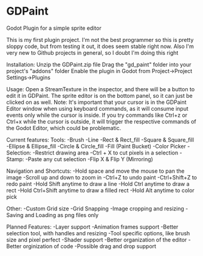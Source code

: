 # GDPaint
Godot Plugin for a simple sprite editor

This is my first plugin project. I'm not the best programmer so this is pretty sloppy code, but from testing it out, it does seem stable right now.
Also I'm very new to Github projects in general, so I doubt I'm doing this right

Installation:
Unzip the GDPaint.zip file
Drag the "gd_paint" folder into your project's "addons" folder
Enable the plugin in Godot from Project->Project Settings->Plugins

Usage:
Open a StreamTexture in the inspector, and there will be a button to edit it in GDPaint.
The sprite editor is on the bottom panel, so it can just be clicked on as well.
Note: It's important that your cursor is in the GDPaint Editor window when using keyboard commands, as it will consume input events only while the cursor is inside. 
      If you try commands like Ctrl+z or Ctrl+x while the cursor is outside, it will trigger the respective commands of the Godot Editor, which could be problematic.

Current features:
Tools:
-Brush
-Line
-Rect & Rect_fill
-Square & Square_fill
-Ellipse & Ellipse_fill
-Circle & Circle_fill
-Fill (Paint Bucket)
-Color Picker
-Selection:
  -Restrict drawing area
  -Ctrl + X to cut pixels in a selection
-Stamp:
  -Paste any cut selection
-Flip X & Flip Y (Mirroring)

Navigation and Shortcuts:
-Hold space and move the mouse to pan the image
-Scroll up and down to zoom in
-Ctrl+Z to undo paint
-Ctrl+Shift+Z to redo paint
-Hold Shift anytime to draw a line
-Hold Ctrl anytime to draw a rect
-Hold Ctrl+Shift anytime to draw a filled rect
-Hold Alt anytime to color pick

Other:
-Custom Grid size
-Grid Snapping
-Image cropping and resizing
-Saving and Loading as png files only

Planned Features:
-Layer support
-Animation frames support
-Better selection tool, with handles and resizing
-Tool specific options, like brush size and pixel perfect
-Shader support
-Better organization of the editor
-Better orginization of code
-Possible drag and drop support

